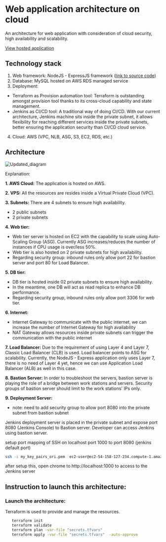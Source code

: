 # Web application architecture on cloud
An architecture for web application with consideration of cloud security, high availability and scalability.

[View hosted application](http://kswong-stag-myelb-2123514043.us-east-1.elb.amazonaws.com/)

## Technology stack
1. Web framework: NodeJS - ExpressJS framework ([link to source code](https://github.com/kangsheng89/nodejs-mysql-crud))
2. Database: MySQL hosted on AWS RDS managed service
3. Deployment: 
- Terraform as Provision automation tool: Terraform is outstanding amongst provision tool thanks to its cross-cloud capability and state management. 
- Jenkins as CI/CD tool: A traditional way of doing CI/CD. With our current architecture, Jenkins machine sits inside the private subnet, it allows flexibility for reaching different services inside the private subnets, better ensuring the application security than CI/CD cloud service. 
4. Cloud: AWS (VPC, NLB, ASG, S3, EC2, RDS, etc.)

## Architecture


![Updated_diagram](https://user-images.githubusercontent.com/12370490/129582299-94e52ace-efa0-4fc4-bcf6-8b8cd9b5c302.png)

    
Explanation:
 
**1. AWS Cloud:**
The application is hosted on AWS.

**2. VPS:**
All the resources are resides inside a Virtual Private Cloud (VPC).

**3. Subnets:**
There are 4 subnets to ensure high availability.
- 2 public subnets
- 2 private subnets

**4. Web tier:**
- Web tier server is hosted on EC2 with the capability to scale using Auto-Scaling Group (ASG). Currently ASG increases/reduces the number of instances if CPU usage is over/less 50%.
- Web tier is also hosted on 2 private subnets for high availability.
- Regarding security group: inbound rules only allow port 22 for bastion server and port 80 for Load Balancer.

**5. DB tier:**
- DB tier is hosted inside 02 private subnets to ensure high availability.
- In the meantime, one DB will act as read replica to enhance DB performance.
- Regarding security group, inbound rules only allow port 3306 for web tier.

**6. Internet:**
- Internet Gateway to communicate with the public internet, we can increase the number of Internet Gateway for high availability
- NAT Gateway allows resources inside private subnets can trigger the communication with the public internet

**7. Load Balancer:**
Due to the requirement of using Layer 4 and Layer 7, Classic Load Balancer (CLB) is used.
Load balancer points to ASG for scalability.
Currently, the NodeJS - Express application only uses Layer 7, there is no need of Layer 4 yet, hence we can use Application Load Balancer (ALB) as well in this case.

**8. Bastion Server:**
In order to troubleshoot the servers, bastion server is playing the role of a bridge between work stations and servers. Security groups of bastion server should limit to the work stations' IPs only.

**9. Deployment Server:**
- note: need to add security group to allow port 8080 into the private subnet from bastion subnet

Jenkins deployment server is placed in the private subnet and expose port 8080 (Jenkins Console) to Bastion server. Developer can access Jenkins using bastion server.

setup port mapping of SSH on localhost port 1000 to port 8080 (jenkins default port)
 ```bash
 ssh -i my_key_pairs_ori.pem  ec2-user@ec2-54-158-127-234.compute-1.amazonaws.om -N -L 1000:10.0.2.65:8080
 ```
 
 after setup this, open chrome to http://localhost:1000 to access to the Jenkins server
 
 
## Instruction to launch this architecture:
   
### Launch the architecture:
Terraform is used to provide and manage the resources.
 
 ```bash
    terraform init
    terraform validate
    terraform plan -var-file "secrets.tfvars" 
    terraform apply -var-file "secrets.tfvars"  -auto-approve
```




